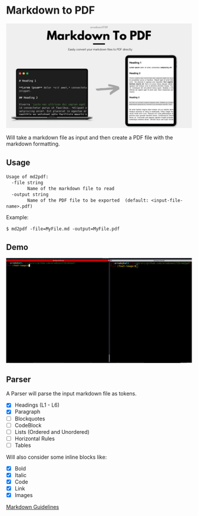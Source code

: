 # Markdown to PDF

![hero](/.github/assets/hero.png)

Will take a markdown file as input and then create a PDF file with the markdown formatting.

## Usage

```
Usage of md2pdf:
  -file string
    	Name of the markdown file to read
  -output string
    	Name of the PDF file to be exported  (default: <input-file-name>.pdf)
```

Example:

```
$ md2pdf -file=MyFile.md -output=MyFile.pdf
```

## Demo

![demo](./.github/assets/demo.gif)

## Parser

A Parser will parse the input markdown file as tokens.

- [X] Headings (L1 - L6)
- [X] Paragraph
- [ ] Blockquotes
- [ ] CodeBlock
- [ ] Lists (Ordered and Unordered)
- [ ] Horizontal Rules
- [ ] Tables

Will also consider some inline blocks like:

- [X] Bold
- [X] Italic
- [X] Code
- [X] Link
- [X] Images

[Markdown Guidelines](https://www.markdownguide.org/basic-syntax/)

